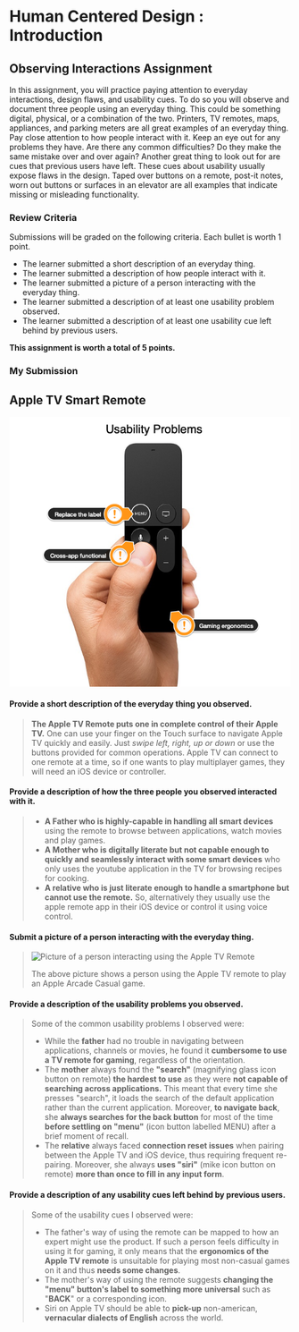 # Human Centered Design : Introduction

## **Observing Interactions** Assignment

In this assignment, you will practice paying attention to everyday interactions, design flaws, and usability cues. To do so you will observe and document three people using an everyday thing. This could be something digital, physical, or a combination of the two. Printers, TV remotes, maps, appliances, and parking meters are all great examples of an everyday thing. Pay close attention to how people interact with it. Keep an eye out for any problems they have. Are there any common difficulties? Do they make the same mistake over and over again? Another great thing to look out for are cues that previous users have left. These cues about usability usually expose flaws in the design. Taped over buttons on a remote, post-it notes, worn out buttons or surfaces in an elevator are all examples that indicate missing or misleading functionality.

### Review Criteria

Submissions will be graded on the following criteria. Each bullet is worth 1 point.

- The learner submitted a short description of an everyday thing.
- The learner submitted a description of how people interact with it.
- The learner submitted a picture of a person interacting with the everyday thing.
- The learner submitted a description of at least one usability problem observed.
- The learner submitted a description of at least one usability cue left behind by previous users.

 **This assignment is worth a total of 5 points.**  

### My Submission
## **Apple TV Smart Remote**
![Usability Problems](https://github.com/arvindcheenu/interaction-design-notes/blob/main/images/usability-problems.png)
#### Provide a short description of the everyday thing you observed.

> **The Apple TV Remote puts one in complete control of their Apple TV.** One can use your finger on the Touch surface to navigate Apple TV quickly and easily. Just *swipe* *left, right, up or down* or use the buttons provided for common operations. Apple TV can connect to one remote at a time, so if one wants to play multiplayer games, they will need an iOS device or controller.

#### Provide a description of how the three people you observed interacted with it.

> - **A Father who is highly-capable in handling all smart devices** using the remote to browse between applications, watch movies and play games.
> - **A Mother who is digitally literate but not capable enough to quickly and seamlessly interact with some smart devices** who only uses the youtube application in the TV for browsing recipes for cooking.
> - **A relative who is just literate enough to handle a smartphone but cannot use the remote.** So, alternatively they usually use the apple remote app in their iOS device or control it using voice control.

#### Submit a picture of a person interacting with the everyday thing.

> ![Picture of a person interacting using the Apple TV Remote](https://coursera-assessments.s3.amazonaws.com/assessments/1614308550789/85e590f1-4074-46c5-a35b-c508711f5add/Where-Cards-Fall-Apple-TV-Apple-Arcade.jpg)
>
> The above picture shows a person using the Apple TV remote to play an Apple Arcade Casual game.

#### Provide a description of the usability problems you observed.

> Some of the common usability problems I observed were:  
>
> * While the **father** had no trouble in navigating between applications, channels or movies, he found it **cumbersome to use a TV remote for gaming**, regardless of the orientation.   
> * The **mother** always found the **"search"** (magnifying glass icon button on remote) **the hardest to use** as they were **not capable of searching across applications.** This meant that every time she presses "search", it loads the search of the default application rather than the current application. Moreover, **to navigate back**, she **always searches for the back button** for most of the time **before settling on "menu"** (icon button labelled MENU) after a brief moment of recall.  
> * The **relative** always faced **connection reset issues** when pairing between the Apple TV and iOS device, thus requiring frequent re-pairing. Moreover, she always **uses "siri"** (mike icon button on remote) **more than once to fill in any input form**.

#### Provide a description of any usability cues left behind by previous users.

> Some of the usability cues I observed were:   
>
> * The father's way of using the remote can be mapped to how an expert might use the product. If such a person feels difficulty in using it for gaming, it only means that the **ergonomics of the Apple TV remote** is unsuitable for playing most non-casual games on it and thus **needs some changes**.  
> * The mother's way of using the remote suggests **changing the "menu" button's label** **to something more** **universal** such as "**BACK**" or a corresponding icon.
> * Siri on Apple TV should be able to **pick-up** non-american, **vernacular dialects of English** across the world.

